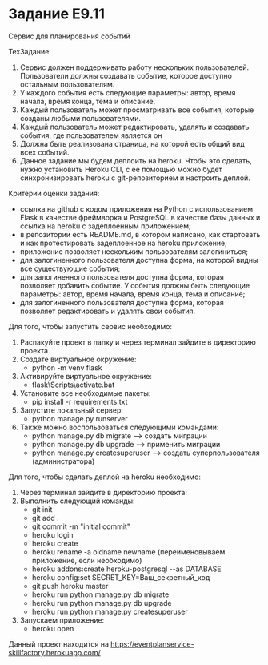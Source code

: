 # Задание E9.11

   Сервис для планирования событий

   ТехЗадание:
1) Сервис должен поддерживать работу нескольких пользователей. Пользователи должны создавать событие, которое доступно остальным пользователям.
2) У каждого события есть следующие параметры: автор, время начала, время конца, тема и описание.
3) Каждый пользователь может просматривать все события, которые созданы любыми пользователями.
4) Каждый пользователь может редактировать, удалять и создавать события, где пользователем является он
5) Должна быть реализована страница, на которой есть общий вид всех событий.
6) Данное задание мы будем деплоить на heroku. Чтобы это сделать, нужно установить Heroku CLI, с ее помощью можно будет синхронизировать heroku с git-репозиторием и настроить деплой.

Критерии оценки задания:
   - ссылка на github с кодом приложения на Python с использованием Flask в качестве фреймворка и PostgreSQL в качестве базы данных и ссылка на heroku с задеплоенным приложением;
   - в репозитории есть README.md, в котором написано, как стартовать и как протестировать задеплоенное на heroku приложение;
   - приложение позволяет нескольким пользователям залогиниться;
   - для залогиненного пользователя доступна форма, на которой видны все существующие события;
   - для залогиненного пользователя доступна форма, которая позволяет добавить событие. У события должны быть следующие параметры: автор, время начала, время конца, тема и описание;
   - для залогиненного пользователя доступна форма, которая позволяет редактировать и удалять свои события.

Для того, чтобы запустить сервис необходимо:
1) Распакуйте проект в папку и через терминал зайдите в директорию проекта
2) Создате виртуальное окружение:
   - python -m venv flask
3) Активируйте виртуальное окружение:
   - flask\Scripts\activate.bat
4) Установите все необходимые пакеты:
   - pip install -r requirements.txt
5) Запустите локальный сервер:
   - python manage.py runserver
6) Также можно воспользоваться следующими командами:
   - python manage.py db migrate --> создать миграции
   - python manage.py db upgrade --> применить миграции
   - python manage.py createsuperuser --> создать суперпользователя (администратора)

Для того, чтобы сделать деплой на heroku необходимо:
1) Через терминал зайдите в директорию проекта:
2) Выполнить следующий команды:
   - git init
   - git add .
   - git commit -m "initial commit"
   - heroku login
   - heroku create
   - heroku rename -a oldname newname (переименовываем приложение, если необходимо)
   - heroku addons:create heroku-postgresql --as DATABASE
   - heroku config:set SECRET_KEY=Ваш_секретный_код
   - git push heroku master
   - heroku run python manage.py db migrate
   - heroku run python manage.py db upgrade
   - heroku run python manage.py createsuperuser
3) Запускаем приложение:
   - heroku open

Данный проект находится на https://eventplanservice-skillfactory.herokuapp.com/

